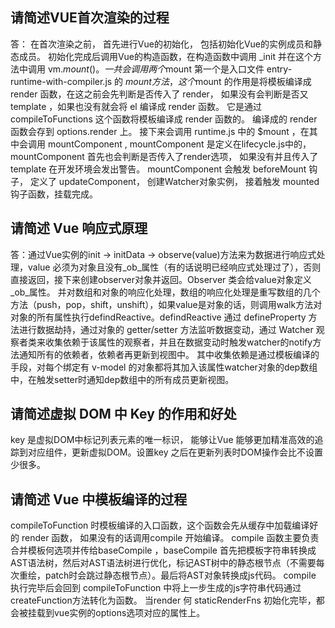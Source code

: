 ## 请简述VUE首次渲染的过程
   答： 在首次渲染之前， 首先进行Vue的初始化， 包括初始化Vue的实例成员和静态成员。  初始化完成后调用Vue的构造函数，在构造函数中调用 _init 并在这个方法中调用 vm.$mount() 。一共会调用两个$mount 第一个是入口文件 entry-runtime-with-compiler.js 的 $mount 方法， 这个$mount 的作用是将模板编译成 render 函数，在这之前会先判断是否传入了 render， 如果没有会判断是否又 template ，如果也没有就会将 el 编译成 render 函数。 它是通过 compileToFunctions 这个函数将模板编译成 render 函数的。 编译成的 render函数会存到 options.render 上。 接下来会调用 runtime.js 中的 $mount ，在其中会调用 mountComponent , mountComponent 是定义在lifecycle.js中的， mountComponent 首先也会判断是否传入了render选项， 如果没有并且传入了 template 在开发环境会发出警告。 mountComponent 会触发 beforeMount 钩子， 定义了 updateComponent， 创建Watcher对象实例， 接着触发 mounted 钩子函数，挂载完成。
## 请简述 Vue 响应式原理
   答：通过Vue实例的init -> initData -> observe(value)方法来为数据进行响应式处理，value 必须为对象且没有_ob_属性（有的话说明已经响应式处理过了），否则直接返回，接下来创建observer对象并返回。Observer 类会给value对象定义_ob_属性。 并对数组和对象的响应化处理，数组的响应化处理是重写数组的几个方法（push，pop，shift，unshift），如果value是对象的话，则调用walk方法对对象的所有属性执行defindReactive。defindReactive 通过 defineProperty 方法进行数据劫持，通过对象的 getter/setter 方法监听数据变动，通过 Watcher 观察者类来收集依赖于该属性的观察者，并且在数据变动时触发watcher的notify方法通知所有的依赖者，依赖者再更新到视图中。 其中收集依赖是通过模板编译的手段，对每个绑定有 v-model 的对象都将其加入该属性watcher对象的dep数组中，在触发setter时通知dep数组中的所有成员更新视图。
## 请简述虚拟 DOM 中 Key 的作用和好处
   key 是虚拟DOM中标记列表元素的唯一标识， 能够让Vue 能够更加精准高效的追踪到对应组件，更新虚拟DOM。设置key 之后在更新列表时DOM操作会比不设置少很多。
## 请简述 Vue 中模板编译的过程
   compileToFunction 时模板编译的入口函数，这个函数会先从缓存中加载编译好的 render 函数， 如果没有的话调用compile 开始编译。 compile 函数主要负责合并模板何选项并传给baseCompile ，baseCompile 首先把模板字符串转换成AST语法树，然后对AST语法树进行优化，标记AST树中的静态根节点（不需要每次重绘，patch时会跳过静态根节点）。最后将AST对象转换成js代码。 compile 执行完毕后会回到 compileToFunction 中将上一步生成的js字符串代码通过createFunction方法转化为函数。 当render 何 staticRenderFns 初始化完毕，都会被挂载到vue实例的options选项对应的属性上。